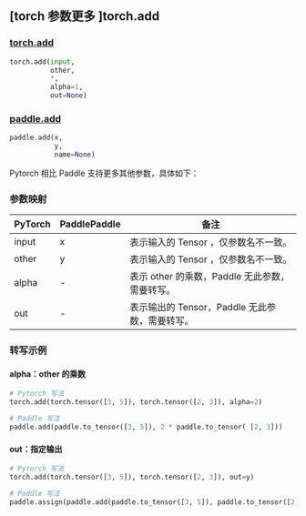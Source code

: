 ## [torch 参数更多 ]torch.add

### [torch.add](https://pytorch.org/docs/stable/generated/torch.add.html?highlight=add#torch.add)

```python
torch.add(input,
          other,
          *,
          alpha=1,
          out=None)
```

### [paddle.add](https://www.paddlepaddle.org.cn/documentation/docs/zh/develop/api/paddle/add_cn.html#add)

```python
paddle.add(x,
           y,
           name=None)
```

Pytorch 相比 Paddle 支持更多其他参数，具体如下：

### 参数映射

| PyTorch | PaddlePaddle | 备注                                                     |
| ------- | ------------ | -------------------------------------------------------- |
| input   | x            | 表示输入的 Tensor ，仅参数名不一致。                     |
| other   | y            | 表示输入的 Tensor ，仅参数名不一致。                     |
| alpha   | -            | 表示 other 的乘数，Paddle 无此参数，需要转写。   |
| out     | -            | 表示输出的 Tensor，Paddle 无此参数，需要转写。 |


### 转写示例

#### alpha：other 的乘数

```python
# Pytorch 写法
torch.add(torch.tensor([3, 5]), torch.tensor([2, 3]), alpha=2)

# Paddle 写法
paddle.add(paddle.to_tensor([3, 5]), 2 * paddle.to_tensor( [2, 3]))
```

#### out：指定输出

```python
# Pytorch 写法
torch.add(torch.tensor([3, 5]), torch.tensor([2, 3]), out=y)

# Paddle 写法
paddle.assign(paddle.add(paddle.to_tensor([3, 5]), paddle.to_tensor([2, 3])), y)
```
